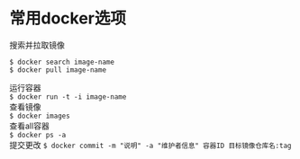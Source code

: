# 常用docker选项  
搜索并拉取镜像
```
$ docker search image-name
$ docker pull image-name
```  
运行容器  
```$ docker run -t -i image-name ```  
查看镜像  
```$ docker images ```  
查看all容器  
```$ docker ps -a```  
提交更改
```$ docker commit -m "说明" -a "维护者信息" 容器ID 目标镜像仓库名:tag ```
